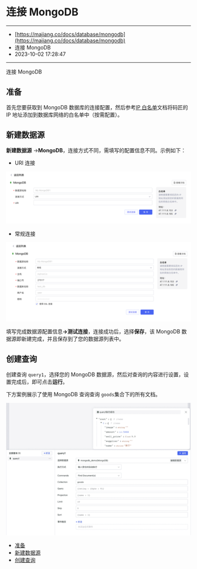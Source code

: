 # 连接 MongoDB

---

* [https://majiang.co/docs/database/mongodb](https://majiang.co/docs/database/mongodb)
* 连接 MongoDB
* 2023-10-02 17:28:47

---

连接 MongoDB

## 准备

首先您要获取到 MongoDB 数据库的连接配置，然后参考[IP 白名单](https://majiang.co/docs/ip-allowlist)文档将码匠的 IP 地址添加到数据库网络的白名单中（按需配置）。

## 新建数据源

**新建数据源** -> ​**MongoDB**​，连接方式不同，需填写的配置信息不同。示例如下：

* URI 连接

​![](assets/mongodb-1-20231002172847-bjy2h3z.png)​

* 常规连接

​![](assets/mongodb-2-20231002172847-7d11q1d.png)​

填写完成数据源配置信息​**-&gt;测试连接**​，连接成功后，选择​**保存**​，该 MongoDB 数据源即新建完成，并且保存到了您的数据源列表中。

## 创建查询

创建查询 `query1`​，选择您的 MongoDB 数据源，然后对查询的内容进行设置，设置完成后，即可点击​**运行**​。

下方案例展示了使用 MongoDB 查询查询 `goods`​ 集合下的所有文档。

​![](assets/mongodb-3-20231002172847-zyk4pgx.png)​

* [准备](https://majiang.co/docs/database/mongodb#%E5%87%86%E5%A4%87)
* [新建数据源](https://majiang.co/docs/database/mongodb#%E6%96%B0%E5%BB%BA%E6%95%B0%E6%8D%AE%E6%BA%90)
* [创建查询](https://majiang.co/docs/database/mongodb#%E5%88%9B%E5%BB%BA%E6%9F%A5%E8%AF%A2)
